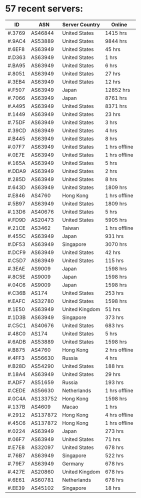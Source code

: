 # 57 recent servers:

| ID | ASN | Server Country | Online |
| ------ | ------ | ------ | ------ |
| #.3769 | AS46844 | United States | 1415 hrs |
| #.9AC4 | AS53889 | United States | 9844 hrs |
| #.6EF8 | AS63949 | United States | 45 hrs |
| #.D363 | AS63949 | United States | 1 hrs |
| #.BA95 | AS63949 | United States | 6 hrs |
| #.8051 | AS63949 | United States | 27 hrs |
| #.3EB4 | AS63949 | United States | 12 hrs |
| #.F507 | AS63949 | Japan | 12852 hrs |
| #.7066 | AS63949 | Japan | 8761 hrs |
| #.A495 | AS63949 | United States | 8371 hrs |
| #.1449 | AS63949 | United States | 23 hrs |
| #.75DF | AS63949 | United States | 3 hrs |
| #.39CD | AS63949 | United States | 4 hrs |
| #.B445 | AS63949 | United States | 8 hrs |
| #.07F7 | AS63949 | United States | 1 hrs offline |
| #.0E7E | AS63949 | United States | 1 hrs offline |
| #.165A | AS63949 | United States | 5 hrs |
| #.DDA9 | AS63949 | United States | 2 hrs |
| #.285D | AS63949 | United States | 8 hrs |
| #.643D | AS63949 | United States | 1809 hrs |
| #.E846 | AS4760 | Hong Kong | 1 hrs offline |
| #.5B97 | AS63949 | United States | 1809 hrs |
| #.13D6 | AS40676 | United States | 5 hrs |
| #.FD9D | AS20473 | United States | 5905 hrs |
| #.21CE | AS3462 | Taiwan | 1 hrs offline |
| #.455C | AS63949 | Japan | 931 hrs |
| #.DF53 | AS63949 | Singapore | 3070 hrs |
| #.DCF9 | AS63949 | United States | 42 hrs |
| #.C5D7 | AS63949 | United States | 115 hrs |
| #.3EAE | AS9009 | Japan | 1598 hrs |
| #.8C5E | AS9009 | Japan | 1598 hrs |
| #.04C6 | AS9009 | Japan | 1598 hrs |
| #.C36B | AS174 | United States | 253 hrs |
| #.EAFC | AS32780 | United States | 1598 hrs |
| #.1E50 | AS63949 | United Kingdom | 51 hrs |
| #.1D3B | AS63949 | Singapore | 373 hrs |
| #.C5C1 | AS40676 | United States | 683 hrs |
| #.48C0 | AS174 | United States | 5 hrs |
| #.6ADB | AS53889 | United States | 1598 hrs |
| #.B875 | AS4760 | Hong Kong | 2 hrs offline |
| #.4FF3 | AS56630 | Russia | 4 hrs |
| #.B28D | AS54290 | United States | 188 hrs |
| #.18A4 | AS63949 | United States | 29 hrs |
| #.ADF7 | AS51659 | Russia | 193 hrs |
| #.CEDE | AS56630 | Netherlands | 1 hrs offline |
| #.0C4A | AS133752 | Hong Kong | 1598 hrs |
| #.137B | AS4609 | Macao | 1 hrs |
| #.2912 | AS137872 | Hong Kong | 4 hrs offline |
| #.45C6 | AS137872 | Hong Kong | 1 hrs offline |
| #.0224 | AS63949 | Japan | 273 hrs |
| #.06F7 | AS63949 | United States | 71 hrs |
| #.E7E8 | AS32097 | United States | 678 hrs |
| #.76B7 | AS63949 | Singapore | 522 hrs |
| #.79E7 | AS63949 | Germany | 678 hrs |
| #.427E | AS20860 | United Kingdom | 678 hrs |
| #.6E61 | AS60781 | Netherlands | 678 hrs |
| #.EE39 | AS45102 | Singapore | 18 hrs |

